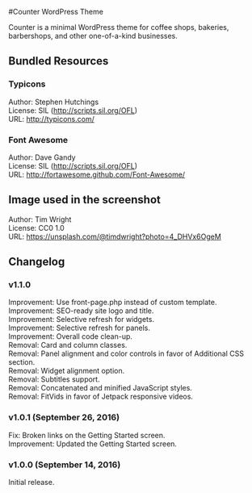 #Counter WordPress Theme

Counter is a minimal WordPress theme for coffee shops, bakeries, barbershops, and other one-of-a-kind businesses.

## Bundled Resources

### Typicons  
Author: Stephen Hutchings  
License: SIL (http://scripts.sil.org/OFL)  
URL: http://typicons.com/

### Font Awesome  
Author: Dave Gandy  
License: SIL (http://scripts.sil.org/OFL)  
URL: http://fortawesome.github.com/Font-Awesome/

## Image used in the screenshot  
Author: Tim Wright  
License: CC0 1.0  
URL: https://unsplash.com/@timdwright?photo=4_DHVx6OgeM

## Changelog

### v1.1.0
Improvement: Use front-page.php instead of custom template.  
Improvement: SEO-ready site logo and title.  
Improvement: Selective refresh for widgets.  
Improvement: Selective refresh for panels.  
Improvement: Overall code clean-up.  
Removal: Card and column classes.  
Removal: Panel alignment and color controls in favor of Additional CSS section.  
Removal: Widget alignment option.  
Removal: Subtitles support.  
Removal: Concatenated and minified JavaScript styles.  
Removal: FitVids in favor of Jetpack responsive videos.

### v1.0.1 (September 26, 2016)
Fix: Broken links on the Getting Started screen.  
Improvement: Updated the Getting Started screen.

### v1.0.0 (September 14, 2016)
Initial release.
